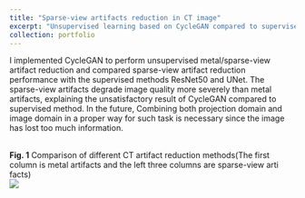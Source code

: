 ```yaml
---
title: "Sparse-view artifacts reduction in CT image"
excerpt: "Unsupervised learning based on CycleGAN compared to supervised ResNet and UNet<br/><img src='https://tianyiye98.github.io/page/portfolio/CT_artifact_reduction.png'>"
collection: portfolio
---
```


I implemented CycleGAN to perform unsupervised metal/sparse-view artifact reduction and compared sparse-view artifact reduction performance 
with the supervised methods ResNet50 and UNet. The sparse-view artifacts degrade image quality more severely than metal artifacts, explaining the
unsatisfactory result of CycleGAN compared to supervised method. In the future, Combining both projection domain and image domain in a proper way for such task is necessary since the image has lost too much information. 

<br/>**Fig. 1** Comparison of different CT artifact reduction methods(The first column is metal artifacts and the left three columns are sparse-view arti
facts)
<br/><img src='https://tianyiye98.github.io/page/portfolio/CT_artifact_reduction.png'>



